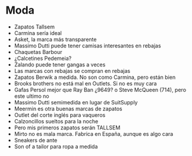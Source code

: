 # Moda

- Zapatos Tallsem
- Carmina sería ideal
- Asket, la marca más transparente
- Massimo Dutti puede tener camisas interesantes en rebajas
- Chaquetas Barbour
- ¿Calcetines Pedemeia?
- Zalando puede tener gangas a veces
- Las marcas con rebajas se compran en rebajas
- Zapatos Berwik a medida. No son como Carmina, pero están bien
- Brooks brothers no está mal en Outlets. Si no es muy cara
- Gafas Persol mejor que Ray Ban ¿9649? o Steve McQueen (714), pero este ultimo no
- Massimo Dutti semimedida en lugar de SuitSupply
- Meermin es otra buenas marcas de zapatos
- Outlet del corte inglés para vaqueros
- Calzoncillos sueltos para la noche
- Pero mis primeros zapatos serán TALLSEM
- Mirto no es mala marca. Fabrica en España,  aunque es algo cara
- Sneakers de ante
- Son of a tailor para ropa a medida